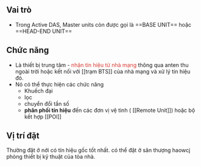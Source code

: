 
## Vai trò
- Trong Active DAS, Master units còn được gọi là ==BASE UNIT== hoặc ==HEAD-END UNIT==
## Chức năng
- Là thiết bị trung tâm
-<font color="#d83931"> nhận tín hiệu từ nhà mạng</font> thông qua anten thu ngoài trời hoặc kết nối với [[trạm BTS]] của nhà mạng và xử lý tín hiệu đó.
- Nó có thể thực hiện các chức năng
	- Khuếch đại 
	- lọc
	- chuyển đổi tần số
	- **phân phối tín hiệu** đến các đơn vị vệ tinh ( [[Remote Unit]])  hoặc bộ kết hợp [[POI]]
	
## Vị trí đặt

Thường đặt ở nới có tín hiệu gốc tốt nhất. có thể đặt ở sân thượng haowcj phòng thiết bị kỹ thuật của tòa nhà.
